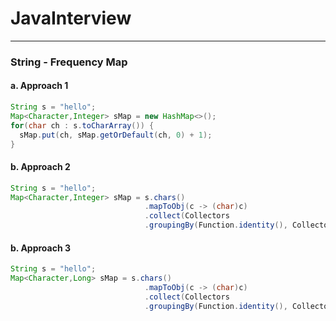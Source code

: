 # JavaInterview

---

### String - Frequency Map

#### a. Approach 1

```java
String s = "hello";
Map<Character,Integer> sMap = new HashMap<>();
for(char ch : s.toCharArray()) {
  sMap.put(ch, sMap.getOrDefault(ch, 0) + 1);
}
```

#### b. Approach 2

```java
String s = "hello";
Map<Character,Integer> sMap = s.chars()
                              .mapToObj(c -> (char)c)
                              .collect(Collectors
                              .groupingBy(Function.identity(), Collectors.summingInt(c -> 1)));
```

#### b. Approach 3

```java
String s = "hello";
Map<Character,Long> sMap = s.chars()
                              .mapToObj(c -> (char)c)
                              .collect(Collectors
                              .groupingBy(Function.identity(), Collectors.counting()));
```
